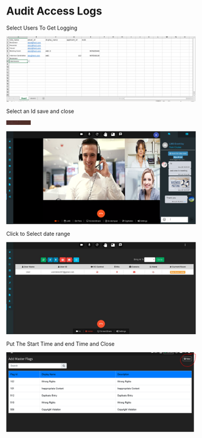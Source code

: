# Audit Access Logs

Select Users To Get Logging

![](../.gitbook/assets/image%20%28104%29.png)

Select an Id save and close

![](../.gitbook/assets/image%20%28210%29.png)

![](../.gitbook/assets/image%20%28255%29.png)

Click to Select date range

![](../.gitbook/assets/image%20%28151%29.png)

Put The Start Time and end Time and Close

![](../.gitbook/assets/image%20%28204%29.png)

